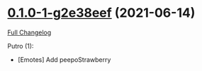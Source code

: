 # [0.1.0-1-g2e38eef](https://github.com/Pewtro/TwitchEmotes_Solaris/tree/2e38eef3cebf85071178366a6d67d8e8f2f0bb30) (2021-06-14)

[Full Changelog](https://github.com/Pewtro/TwitchEmotes_Solaris/compare/0.1.0...2e38eef3cebf85071178366a6d67d8e8f2f0bb30)

Putro (1):

- [Emotes] Add peepoStrawberry


